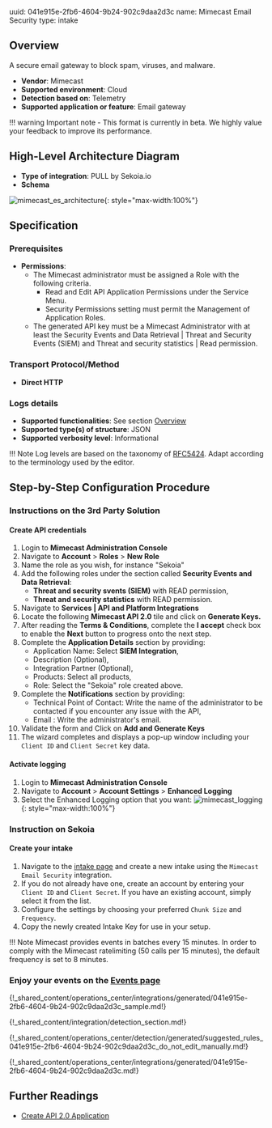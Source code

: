 uuid: 041e915e-2fb6-4604-9b24-902c9daa2d3c
name: Mimecast Email Security
type: intake

## Overview
A secure email gateway to block spam, viruses, and malware.

- **Vendor**: Mimecast
- **Supported environment**: Cloud
- **Detection based on**: Telemetry
- **Supported application or feature**: Email gateway


!!! warning
    Important note - This format is currently in beta. We highly value your feedback to improve its performance.

## High-Level Architecture Diagram

- **Type of integration**: PULL by Sekoia.io
- **Schema**

![mimecast_es_architecture](/assets/integration/mimecast_es_architecture.png){: style="max-width:100%"}

## Specification

### Prerequisites

- **Permissions**:
    - The Mimecast administrator must be assigned a Role with the following criteria.
        - Read and Edit API Application Permissions under the Service Menu.
        - Security Permissions setting must permit the Management of Application Roles.
    - The generated API key must be a Mimecast Administrator with at least the Security Events and Data Retrieval | Threat and Security Events (SIEM) and Threat and security statistics | Read permission.

### Transport Protocol/Method

- **Direct HTTP**

### Logs details

- **Supported functionalities**: See section [Overview](#overview)
- **Supported type(s) of structure**: JSON
- **Supported verbosity level**: Informational

!!! Note
    Log levels are based on the taxonomy of [RFC5424](https://datatracker.ietf.org/doc/html/rfc5424). Adapt according to the terminology used by the editor.

## Step-by-Step Configuration Procedure

### Instructions on the 3rd Party Solution

#### Create API credentials

1. Login to **Mimecast Administration Console**
2. Navigate to **Account** > **Roles** > **New Role**
3. Name the role as you wish, for instance "Sekoia"
4. Add the following roles under the section called **Security Events and Data Retrieval**:
    - **Threat and security svents (SIEM)** with READ permission,
    - **Threat and security statistics** with READ permission.
5. Navigate to **Services | API and Platform Integrations**
6. Locate the following **Mimecast API 2.0** tile and click on **Generate Keys.**
7. After reading the **Terms & Conditions**, complete the **I accept** check box to enable the **Next** button to progress onto the next step.
8. Complete the **Application Details** section by providing:
    - Application Name: Select **SIEM Integration**,
    - Description (Optional),
    - Integration Partner (Optional),
    - Products: Select all products,
    - Role: Select the "Sekoia" role created above.
9. Complete the **Notifications** section by providing:
    - Technical Point of Contact: Write the name of the administrator to be contacted if you encounter any issue with the API,
    - Email : Write the administrator's email.
10. Validate the form and Click on **Add and Generate Keys**
11. The wizard completes and displays a pop-up window including your `Client ID` and `Client Secret` key data.

#### Activate logging

1. Login to **Mimecast Administration Console**
2. Navigate to **Account** > **Account Settings** > **Enhanced Logging**
3. Select the Enhanced Logging option that you want:
![mimecast_logging](/assets/integration/mimecast_logging.png){: style="max-width:100%"}

### Instruction on Sekoia
#### Create your intake

1. Navigate to the [intake page](https://app.sekoia.io/operations/intakes) and create a new intake using the `Mimecast Email Security` integration.  
2. If you do not already have one, create an account by entering your `Client ID` and `Client Secret`. If you have an existing account, simply select it from the list.  
3. Configure the settings by choosing your preferred `Chunk Size` and `Frequency`.  
4. Copy the newly created Intake Key for use in your setup.  

!!! Note
    Mimecast provides events in batches every 15 minutes. In order to comply with the Mimecast ratelimiting (50 calls per 15 minutes), the default frequency is set to 8 minutes.


### Enjoy your events on the [Events page](https://app.sekoia.io/operations/events)

{!_shared_content/operations_center/integrations/generated/041e915e-2fb6-4604-9b24-902c9daa2d3c_sample.md!}

{!_shared_content/integration/detection_section.md!}

{!_shared_content/operations_center/detection/generated/suggested_rules_041e915e-2fb6-4604-9b24-902c9daa2d3c_do_not_edit_manually.md!}

{!_shared_content/operations_center/integrations/generated/041e915e-2fb6-4604-9b24-902c9daa2d3c.md!}

## Further Readings
- [Create API 2.0 Application](https://community.mimecast.com/s/article/api-integrations-managing-api-2-0-for-cloud-gateway)
